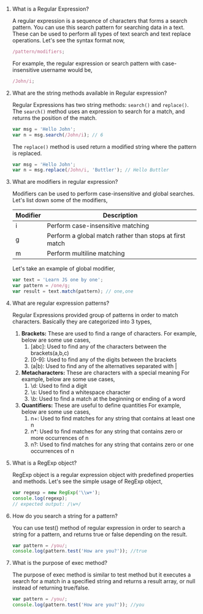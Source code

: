 1. What is a Regular Expression?

   A regular expression is a sequence of characters that forms a search pattern. You can use this search pattern for searching data in a text. These can be used to perform all types of text search and text replace operations. Let's see the syntax format now,

   ```javascript
   /pattern/modifiers;
   ```

   For example, the regular expression or search pattern with case-insensitive username would be,

   ```javascript
   /John/i;
   ```

2. What are the string methods available in Regular expression?

   Regular Expressions has two string methods: `search()` and `replace()`.
   The `search()` method uses an expression to search for a match, and returns the position of the match.

   ```javascript
   var msg = 'Hello John';
   var n = msg.search(/John/i); // 6
   ```

   The `replace()` method is used return a modified string where the pattern is replaced.

   ```javascript
   var msg = 'Hello John';
   var n = msg.replace(/John/i, 'Buttler'); // Hello Buttler
   ```

3. What are modifiers in regular expression?

   Modifiers can be used to perform case-insensitive and global searches. Let's list down some of the modifiers,

   | Modifier | Description                                             |
   | -------- | ------------------------------------------------------- |
   | i        | Perform case-insensitive matching                       |
   | g        | Perform a global match rather than stops at first match |
   | m        | Perform multiline matching                              |

   Let's take an example of global modifier,

   ```javascript
   var text = 'Learn JS one by one';
   var pattern = /one/g;
   var result = text.match(pattern); // one,one
   ```

4. What are regular expression patterns?

   Regular Expressions provided group of patterns in order to match characters. Basically they are categorized into 3 types,

   1. **Brackets:** These are used to find a range of characters.
      For example, below are some use cases,
      1. [abc]: Used to find any of the characters between the brackets(a,b,c)
      2. [0-9]: Used to find any of the digits between the brackets
      3. (a|b): Used to find any of the alternatives separated with |
   2. **Metacharacters:** These are characters with a special meaning
      For example, below are some use cases,
      1. \d: Used to find a digit
      2. \s: Used to find a whitespace character
      3. \b: Used to find a match at the beginning or ending of a word
   3. **Quantifiers:** These are useful to define quantities
      For example, below are some use cases,
      1. n+: Used to find matches for any string that contains at least one n
      2. n\*: Used to find matches for any string that contains zero or more occurrences of n
      3. n?: Used to find matches for any string that contains zero or one occurrences of n

5. What is a RegExp object?

   RegExp object is a regular expression object with predefined properties and methods. Let's see the simple usage of RegExp object,

   ```javascript
   var regexp = new RegExp('\\w+');
   console.log(regexp);
   // expected output: /\w+/
   ```

6. How do you search a string for a pattern?

   You can use test() method of regular expression in order to search a string for a pattern, and returns true or false depending on the result.

   ```javascript
   var pattern = /you/;
   console.log(pattern.test('How are you?')); //true
   ```

7. What is the purpose of exec method?

   The purpose of exec method is similar to test method but it executes a search for a match in a specified string and returns a result array, or null instead of returning true/false.

   ```javascript
   var pattern = /you/;
   console.log(pattern.test('How are you?')); //you
   ```
